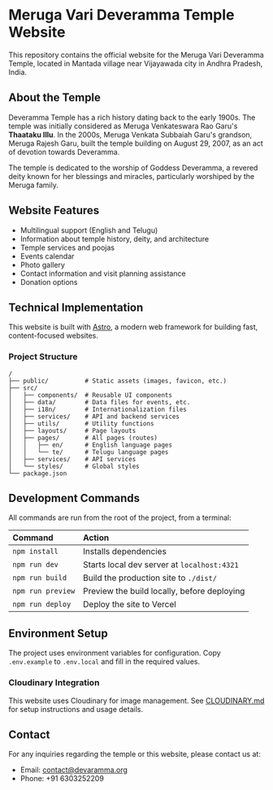 # Meruga Vari Deveramma Temple Website

This repository contains the official website for the Meruga Vari Deveramma Temple, located in Mantada village near Vijayawada city in Andhra Pradesh, India.

##  About the Temple

Deveramma Temple has a rich history dating back to the early 1900s. The temple was initially considered as Meruga Venkateswara Rao Garu's **Thaataku Illu**. In the 2000s, Meruga Venkata Subbaiah Garu's grandson, Meruga Rajesh Garu, built the temple building on August 29, 2007, as an act of devotion towards Deveramma.

The temple is dedicated to the worship of Goddess Deveramma, a revered deity known for her blessings and miracles, particularly worshiped by the Meruga family.

##  Website Features

- Multilingual support (English and Telugu)
- Information about temple history, deity, and architecture
- Temple services and poojas
- Events calendar
- Photo gallery
- Contact information and visit planning assistance
- Donation options

##  Technical Implementation

This website is built with [Astro](https://astro.build), a modern web framework for building fast, content-focused websites.

### Project Structure

```text
/
├── public/          # Static assets (images, favicon, etc.)
├── src/
│   ├── components/  # Reusable UI components
│   ├── data/        # Data files for events, etc.
│   ├── i18n/        # Internationalization files
│   ├── services/    # API and backend services
│   ├── utils/       # Utility functions
│   ├── layouts/     # Page layouts
│   ├── pages/       # All pages (routes)
│   │   ├── en/      # English language pages
│   │   └── te/      # Telugu language pages
│   ├── services/    # API services
│   └── styles/      # Global styles
└── package.json
```

##  Development Commands

All commands are run from the root of the project, from a terminal:

| Command                   | Action                                           |
| :------------------------ | :----------------------------------------------- |
| `npm install`             | Installs dependencies                            |
| `npm run dev`             | Starts local dev server at `localhost:4321`      |
| `npm run build`           | Build the production site to `./dist/`           |
| `npm run preview`         | Preview the build locally, before deploying      |
| `npm run deploy`          | Deploy the site to Vercel                        |

## Environment Setup

The project uses environment variables for configuration. Copy `.env.example` to `.env.local` and fill in the required values.

### Cloudinary Integration

This website uses Cloudinary for image management. See [CLOUDINARY.md](./docs/CLOUDINARY.md) for setup instructions and usage details.

##  Contact

For any inquiries regarding the temple or this website, please contact us at:

- Email: contact@devaramma.org
- Phone: +91 6303252209
